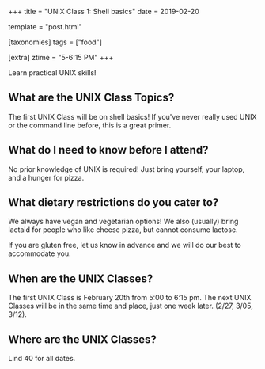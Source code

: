 +++
title = "UNIX Class 1: Shell basics"
date = 2019-02-20

template = "post.html"

[taxonomies]
tags = ["food"]

[extra]
ztime = "5-6:15 PM"
+++

Learn practical UNIX skills!

<!-- more -->

## What are the UNIX Class Topics?

The first UNIX Class will be on shell basics! If you've never really used UNIX or the command line before, this is a great primer.

## What do I need to know before I attend?

No prior knowledge of UNIX is required! Just bring yourself, your laptop, and a hunger for pizza.

## What dietary restrictions do you cater to?

We always have vegan and vegetarian options! We also (usually) bring lactaid for people who like cheese pizza, but cannot consume lactose. 

If you are gluten free, let us know in advance and we will do our best to accommodate you.

## When are the UNIX Classes?
The first UNIX Class is February 20th from 5:00 to 6:15 pm. The next UNIX Classes will be in the same time and place, just one week later. (2/27, 3/05, 3/12).

## Where are the UNIX Classes?
Lind 40 for all dates.
